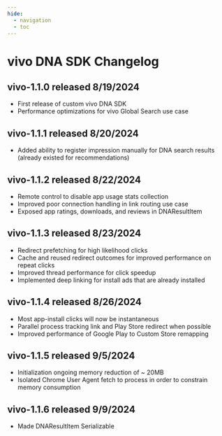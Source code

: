 ```yaml
---
hide:
  - navigation
  - toc
---
```


# vivo DNA SDK Changelog

## **vivo-1.1.0** released 8/19/2024

- First release of custom vivo DNA SDK
- Performance optimizations for vivo Global Search use case

## **vivo-1.1.1** released 8/20/2024

- Added ability to register impression manually for DNA search results (already existed for recommendations)

## **vivo-1.1.2** released 8/22/2024

- Remote control to disable app usage stats collection
- Improved poor connection handling in link routing use case
- Exposed app ratings, downloads, and reviews in DNAResultItem

## **vivo-1.1.3** released 8/23/2024

- Redirect prefetching for high likelihood clicks
- Cache and reused redirect outcomes for improved performance on repeat clicks
- Improved thread performance for click speedup
- Implemented deep linking for install ads that are already installed

## **vivo-1.1.4** released 8/26/2024

- Most app-install clicks will now be instantaneous
- Parallel process tracking link and Play Store redirect when possible
- Improved performance of Google Play to Custom Store remapping

## **vivo-1.1.5** released 9/5/2024

- Initialization ongoing memory reduction of ~ 20MB
- Isolated Chrome User Agent fetch to process in order to constrain memory consumption

## **vivo-1.1.6** released 9/9/2024

- Made DNAResultItem Serializable